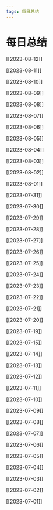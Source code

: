 ```yaml
---
tags: 每日总结
---
```


# 每日总结

[[2023-08-12]]

[[2023-08-11]]

[[2023-08-10]]

[[2023-08-09]]

[[2023-08-08]]

[[2023-08-07]]

[[2023-08-06]]

[[2023-08-05]]

[[2023-08-04]]

[[2023-08-03]]

[[2023-08-02]]

[[2023-08-01]]

[[2023-07-31]]

[[2023-07-30]]

[[2023-07-29]]

[[2023-07-28]]

[[2023-07-27]]

[[2023-07-26]]

[[2023-07-25]]

[[2023-07-24]]

[[2023-07-23]]

[[2023-07-22]]

[[2023-07-21]]

[[2023-07-20]]

[[2023-07-19]]

[[2023-07-15]]

[[2023-07-14]]

[[2023-07-13]]

[[2023-07-12]]

[[2023-07-11]]

[[2023-07-10]]

[[2023-07-09]]

[[2023-07-08]]

[[2023-07-07]]

[[2023-07-06]]

[[2023-07-05]]

[[2023-07-04]]

[[2023-07-03]]

[[2023-07-02]]

[[2023-07-01]]